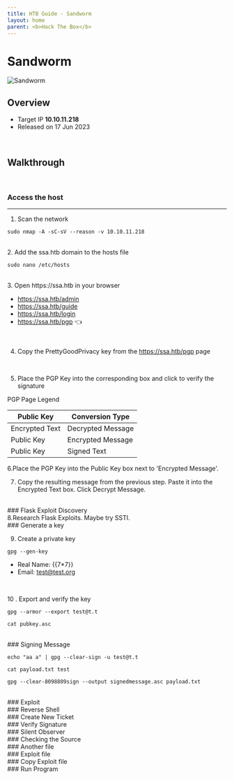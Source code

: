 ```yaml
---
title: HTB Guide - Sandworm
layout: home
parent: <b>Hack The Box</b>
---
```


# Sandworm
![Sandworm](https://github.com/chatala1/htb-writeup/assets/16328550/1f665c88-6003-40c9-bb22-7718abdf12d8)
## Overview
* Target IP **10.10.11.218**
* Released on 17 Jun 2023
<br>

## Walkthrough
<br>

### Access the host
---

1. Scan the network
```
sudo nmap -A -sC-sV --reason -v 10.10.11.218
```
<br>
2. Add the ssa.htb domain to the hosts file

```
sudo nano /etc/hosts
```
<br>
3. Open https://ssa.htb in your browser

* https://ssa.htb/admin
* https://ssa.htb/guide
* https://ssa.htb/login
* https://ssa.htb/pgp 👈
<br>

4. Copy the PrettyGoodPrivacy key from the https://ssa.htb/pgp page
<br>

5. Place the PGP Key into the corresponding box and click to verify the signature

PGP Page Legend

| Public Key | Conversion Type |
|---|---|
| Encrypted Text | Decrypted Message |
| Public Key | Encrypted Message |
| Public Key | Signed Text |

6.Place the PGP Key into the Public Key box next to 'Encrypted Message'.
<br>

7. Copy the resulting message from the previous step. Paste it into the Encrypted Text box. Click Decrypt Message.

<br>
### Flask Exploit Discovery


<br>
8.Research Flask Exploits. Maybe try SSTI.

<br>
### Generate a key

9. Create a private key

```
gpg --gen-key
```

* Real Name: {{7*7}}
* Email: test@test.org
<br>

10 . Export and verify the key

```
gpg --armor --export test@t.t
```


```
cat pubkey.asc
```

<br>
### Signing Message

```
echo "aa a" | gpg --clear-sign -u test@t.t
```
```
cat payload.txt test
```
```
gpg --clear-8098809sign --output signedmessage.asc payload.txt
```

<br>
### Exploit

<br>
### Reverse Shell

<br>
### Create New Ticket

<br>
### Verify Signature

<br>
### Silent Observer

<br>
### Checking the Source

<br>
### Another file

<br>
### Exploit file

<br>
### Copy Exploit file

<br>
### Run Program

<br>

